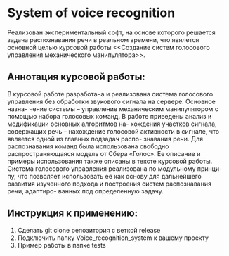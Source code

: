 # System of voice recognition

Реализован экспериментальный софт, на основе которого решается задача распознавания речи в реальном времени, что явялется основной целью курсовой работы <<Создание систем голосового управления механического манипулятора>>.

## Аннотация курсовой работы:
В курсовой работе разработана и реализована система голосового управления без обработки звукового сигнала на сервере. Основное назна- чение системы – управление механическим манипулятором с помощью набора голосовых команд.
В работе приведены анализ и модификации основных алгоритмов на- хождения участков сигнала, содержащих речь – нахождение голосовой активности в сигнале, что является одной из главных подзадач распо- знавания речи. Для распознавания команд была использована свободно распространяющаяся модель от Сбера «Голос». Ее описание и примеры использования также описаны в тексте курсовой работы.
Система голосового управления реализована по модульному принци- пу, что позволяет использовать её как основу для дальнейшего развития изученного подхода и построения систем распознавания речи, адаптиро- ванных под определенную задачу.

## Инструкция к применению:
1) Сделать git clone репозитория с веткой release 
2) Подключить папку Voice_recognition_system к вашему проекту
3) Пример работы в папке tests
